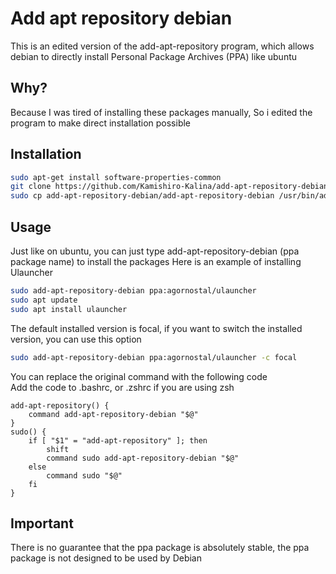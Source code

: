 # Add apt repository debian

This is an edited version of the add-apt-repository program, which allows debian to directly install Personal Package Archives (PPA) like ubuntu

## Why?

Because I was tired of installing these packages manually, So i edited the program to make direct installation possible

## Installation

```bash
sudo apt-get install software-properties-common
git clone https://github.com/Kamishiro-Kalina/add-apt-repository-debian
sudo cp add-apt-repository-debian/add-apt-repository-debian /usr/bin/add-apt-repository-debian
```

## Usage

Just like on ubuntu, you can just type add-apt-repository-debian (ppa package name) to install the packages
Here is an example of installing Ulauncher

```bash
sudo add-apt-repository-debian ppa:agornostal/ulauncher
sudo apt update
sudo apt install ulauncher
```

The default installed version is focal, if you want to switch the installed version, you can use this option

```bash
sudo add-apt-repository-debian ppa:agornostal/ulauncher -c focal
```

You can replace the original command with the following code  
Add the code to .bashrc, or .zshrc if you are using zsh

```hash
add-apt-repository() {
    command add-apt-repository-debian "$@"
}
sudo() {
    if [ "$1" = "add-apt-repository" ]; then
        shift
        command sudo add-apt-repository-debian "$@"
    else
        command sudo "$@"
    fi
}
```

## Important

There is no guarantee that the ppa package is absolutely stable, the ppa package is not designed to be used by Debian
